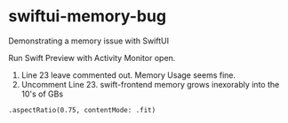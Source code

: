 # swiftui-memory-bug

Demonstrating a memory issue with SwiftUI

Run Swift Preview with Activity Monitor open.

1. Line 23 leave commented out. Memory Usage seems fine.
2. Uncomment Line 23. swift-frontend memory grows inexorably into the 10's of GBs

`.aspectRatio(0.75, contentMode: .fit)`

